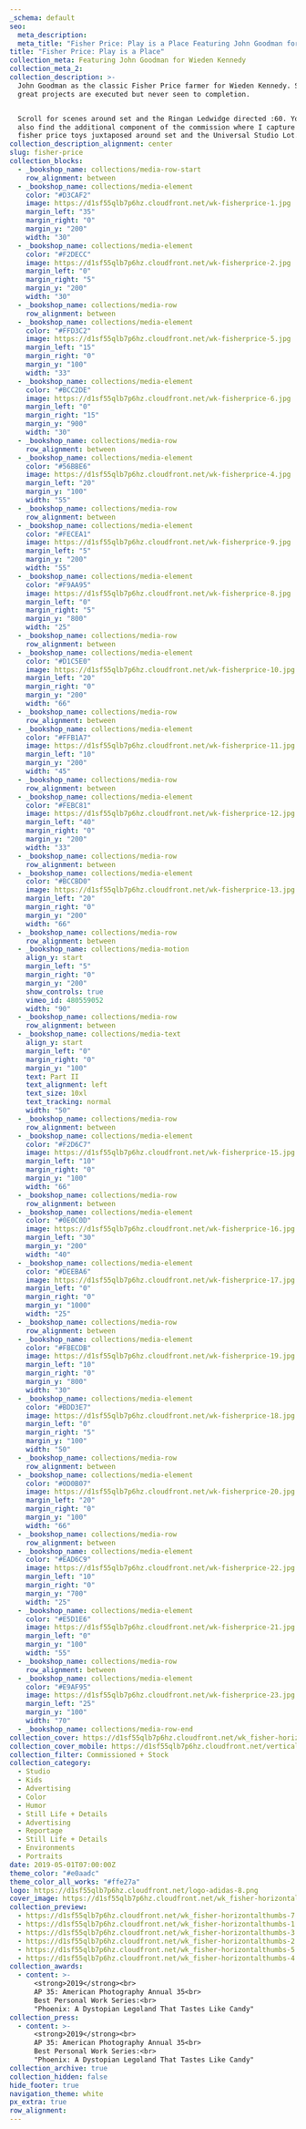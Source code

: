 ```yaml
---
_schema: default
seo:
  meta_description:
  meta_title: "Fisher Price: Play is a Place Featuring John Goodman for Wieden Kennedy"
title: "Fisher Price: Play is a Place"
collection_meta: Featuring John Goodman for Wieden Kennedy
collection_meta_2:
collection_description: >-
  John Goodman as the classic Fisher Price farmer for Wieden Kennedy. Sometimes
  great projects are executed but never seen to completion.


  Scroll for scenes around set and the Ringan Ledwidge directed :60. You will
  also find the additional component of the commission where I capture classic
  fisher price toys juxtaposed around set and the Universal Studio Lot.
collection_description_alignment: center
slug: fisher-price
collection_blocks:
  - _bookshop_name: collections/media-row-start
    row_alignment: between
  - _bookshop_name: collections/media-element
    color: "#D3CAF2"
    image: https://d1sf55qlb7p6hz.cloudfront.net/wk-fisherprice-1.jpg
    margin_left: "35"
    margin_right: "0"
    margin_y: "200"
    width: "30"
  - _bookshop_name: collections/media-element
    color: "#F2DECC"
    image: https://d1sf55qlb7p6hz.cloudfront.net/wk-fisherprice-2.jpg
    margin_left: "0"
    margin_right: "5"
    margin_y: "200"
    width: "30"
  - _bookshop_name: collections/media-row
    row_alignment: between
  - _bookshop_name: collections/media-element
    color: "#FFD3C2"
    image: https://d1sf55qlb7p6hz.cloudfront.net/wk-fisherprice-5.jpg
    margin_left: "15"
    margin_right: "0"
    margin_y: "100"
    width: "33"
  - _bookshop_name: collections/media-element
    color: "#BCC2DE"
    image: https://d1sf55qlb7p6hz.cloudfront.net/wk-fisherprice-6.jpg
    margin_left: "0"
    margin_right: "15"
    margin_y: "900"
    width: "30"
  - _bookshop_name: collections/media-row
    row_alignment: between
  - _bookshop_name: collections/media-element
    color: "#56BBE6"
    image: https://d1sf55qlb7p6hz.cloudfront.net/wk-fisherprice-4.jpg
    margin_left: "20"
    margin_y: "100"
    width: "55"
  - _bookshop_name: collections/media-row
    row_alignment: between
  - _bookshop_name: collections/media-element
    color: "#FECEA1"
    image: https://d1sf55qlb7p6hz.cloudfront.net/wk-fisherprice-9.jpg
    margin_left: "5"
    margin_y: "200"
    width: "55"
  - _bookshop_name: collections/media-element
    color: "#F9AA95"
    image: https://d1sf55qlb7p6hz.cloudfront.net/wk-fisherprice-8.jpg
    margin_left: "0"
    margin_right: "5"
    margin_y: "800"
    width: "25"
  - _bookshop_name: collections/media-row
    row_alignment: between
  - _bookshop_name: collections/media-element
    color: "#D1C5E0"
    image: https://d1sf55qlb7p6hz.cloudfront.net/wk-fisherprice-10.jpg
    margin_left: "20"
    margin_right: "0"
    margin_y: "200"
    width: "66"
  - _bookshop_name: collections/media-row
    row_alignment: between
  - _bookshop_name: collections/media-element
    color: "#FFB1A7"
    image: https://d1sf55qlb7p6hz.cloudfront.net/wk-fisherprice-11.jpg
    margin_left: "10"
    margin_y: "200"
    width: "45"
  - _bookshop_name: collections/media-row
    row_alignment: between
  - _bookshop_name: collections/media-element
    color: "#FEBC81"
    image: https://d1sf55qlb7p6hz.cloudfront.net/wk-fisherprice-12.jpg
    margin_left: "40"
    margin_right: "0"
    margin_y: "200"
    width: "33"
  - _bookshop_name: collections/media-row
    row_alignment: between
  - _bookshop_name: collections/media-element
    color: "#BCCBD0"
    image: https://d1sf55qlb7p6hz.cloudfront.net/wk-fisherprice-13.jpg
    margin_left: "20"
    margin_right: "0"
    margin_y: "200"
    width: "66"
  - _bookshop_name: collections/media-row
    row_alignment: between
  - _bookshop_name: collections/media-motion
    align_y: start
    margin_left: "5"
    margin_right: "0"
    margin_y: "200"
    show_controls: true
    vimeo_id: 480559052
    width: "90"
  - _bookshop_name: collections/media-row
    row_alignment: between
  - _bookshop_name: collections/media-text
    align_y: start
    margin_left: "0"
    margin_right: "0"
    margin_y: "100"
    text: Part II
    text_alignment: left
    text_size: 10xl
    text_tracking: normal
    width: "50"
  - _bookshop_name: collections/media-row
    row_alignment: between
  - _bookshop_name: collections/media-element
    color: "#F2D6C7"
    image: https://d1sf55qlb7p6hz.cloudfront.net/wk-fisherprice-15.jpg
    margin_left: "10"
    margin_right: "0"
    margin_y: "100"
    width: "66"
  - _bookshop_name: collections/media-row
    row_alignment: between
  - _bookshop_name: collections/media-element
    color: "#0E0C0D"
    image: https://d1sf55qlb7p6hz.cloudfront.net/wk-fisherprice-16.jpg
    margin_left: "30"
    margin_y: "200"
    width: "40"
  - _bookshop_name: collections/media-element
    color: "#DEEBA6"
    image: https://d1sf55qlb7p6hz.cloudfront.net/wk-fisherprice-17.jpg
    margin_left: "0"
    margin_right: "0"
    margin_y: "1000"
    width: "25"
  - _bookshop_name: collections/media-row
    row_alignment: between
  - _bookshop_name: collections/media-element
    color: "#FBECDB"
    image: https://d1sf55qlb7p6hz.cloudfront.net/wk-fisherprice-19.jpg
    margin_left: "10"
    margin_right: "0"
    margin_y: "800"
    width: "30"
  - _bookshop_name: collections/media-element
    color: "#BDD3E7"
    image: https://d1sf55qlb7p6hz.cloudfront.net/wk-fisherprice-18.jpg
    margin_left: "0"
    margin_right: "5"
    margin_y: "100"
    width: "50"
  - _bookshop_name: collections/media-row
    row_alignment: between
  - _bookshop_name: collections/media-element
    color: "#0D0B07"
    image: https://d1sf55qlb7p6hz.cloudfront.net/wk-fisherprice-20.jpg
    margin_left: "20"
    margin_right: "0"
    margin_y: "100"
    width: "66"
  - _bookshop_name: collections/media-row
    row_alignment: between
  - _bookshop_name: collections/media-element
    color: "#EAD6C9"
    image: https://d1sf55qlb7p6hz.cloudfront.net/wk-fisherprice-22.jpg
    margin_left: "10"
    margin_right: "0"
    margin_y: "700"
    width: "25"
  - _bookshop_name: collections/media-element
    color: "#E5D1E6"
    image: https://d1sf55qlb7p6hz.cloudfront.net/wk-fisherprice-21.jpg
    margin_left: "0"
    margin_y: "100"
    width: "55"
  - _bookshop_name: collections/media-row
    row_alignment: between
  - _bookshop_name: collections/media-element
    color: "#E9AF95"
    image: https://d1sf55qlb7p6hz.cloudfront.net/wk-fisherprice-23.jpg
    margin_left: "25"
    margin_y: "100"
    width: "70"
  - _bookshop_name: collections/media-row-end
collection_cover: https://d1sf55qlb7p6hz.cloudfront.net/wk_fisher-horizontalthumbs-1.jpg
collection_cover_mobile: https://d1sf55qlb7p6hz.cloudfront.net/verticalcovers-47.jpg
collection_filter: Commissioned + Stock
collection_category:
  - Studio
  - Kids
  - Advertising
  - Color
  - Humor
  - Still Life + Details
  - Advertising
  - Reportage
  - Still Life + Details
  - Environments
  - Portraits
date: 2019-05-01T07:00:00Z
theme_color: "#e0aadc"
theme_color_all_works: "#ffe27a"
logo: https://d1sf55qlb7p6hz.cloudfront.net/logo-adidas-8.png
cover_image: https://d1sf55qlb7p6hz.cloudfront.net/wk_fisher-horizontalthumbs-6 copy.jpg
collection_preview:
  - https://d1sf55qlb7p6hz.cloudfront.net/wk_fisher-horizontalthumbs-7.jpg
  - https://d1sf55qlb7p6hz.cloudfront.net/wk_fisher-horizontalthumbs-1.jpg
  - https://d1sf55qlb7p6hz.cloudfront.net/wk_fisher-horizontalthumbs-3.jpg
  - https://d1sf55qlb7p6hz.cloudfront.net/wk_fisher-horizontalthumbs-2.jpg
  - https://d1sf55qlb7p6hz.cloudfront.net/wk_fisher-horizontalthumbs-5.jpg
  - https://d1sf55qlb7p6hz.cloudfront.net/wk_fisher-horizontalthumbs-4.jpg
collection_awards:
  - content: >-
      <strong>2019</strong><br>  
      AP 35: American Photography Annual 35<br>  
      Best Personal Work Series:<br>  
      "Phoenix: A Dystopian Legoland That Tastes Like Candy"
collection_press:
  - content: >-
      <strong>2019</strong><br>  
      AP 35: American Photography Annual 35<br>  
      Best Personal Work Series:<br>  
      "Phoenix: A Dystopian Legoland That Tastes Like Candy"
collection_archive: true
collection_hidden: false
hide_footer: true
navigation_theme: white
px_extra: true
row_alignment:
---
```

